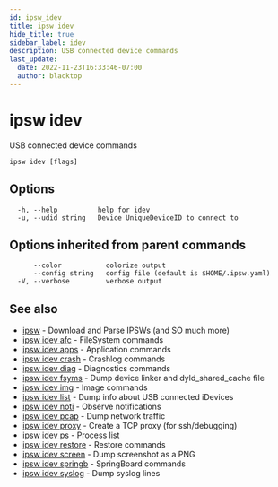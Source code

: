 ```yaml
---
id: ipsw_idev
title: ipsw idev
hide_title: true
sidebar_label: idev
description: USB connected device commands
last_update:
  date: 2022-11-23T16:33:46-07:00
  author: blacktop
---
```

# ipsw idev

USB connected device commands

```
ipsw idev [flags]
```

## Options

```
  -h, --help          help for idev
  -u, --udid string   Device UniqueDeviceID to connect to
```

## Options inherited from parent commands

```
      --color           colorize output
      --config string   config file (default is $HOME/.ipsw.yaml)
  -V, --verbose         verbose output
```

## See also

* [ipsw](/docs/cli/idev/ipsw)	 - Download and Parse IPSWs (and SO much more)
* [ipsw idev afc](/docs/cli/idev/ipsw_idev_afc)	 - FileSystem commands
* [ipsw idev apps](/docs/cli/idev/ipsw_idev_apps)	 - Application commands
* [ipsw idev crash](/docs/cli/idev/ipsw_idev_crash)	 - Crashlog commands
* [ipsw idev diag](/docs/cli/idev/ipsw_idev_diag)	 - Diagnostics commands
* [ipsw idev fsyms](/docs/cli/idev/ipsw_idev_fsyms)	 - Dump device linker and dyld_shared_cache file
* [ipsw idev img](/docs/cli/idev/ipsw_idev_img)	 - Image commands
* [ipsw idev list](/docs/cli/idev/ipsw_idev_list)	 - Dump info about USB connected iDevices
* [ipsw idev noti](/docs/cli/idev/ipsw_idev_noti)	 - Observe notifications
* [ipsw idev pcap](/docs/cli/idev/ipsw_idev_pcap)	 - Dump network traffic
* [ipsw idev proxy](/docs/cli/idev/ipsw_idev_proxy)	 - Create a TCP proxy (for ssh/debugging)
* [ipsw idev ps](/docs/cli/idev/ipsw_idev_ps)	 - Process list
* [ipsw idev restore](/docs/cli/idev/ipsw_idev_restore)	 - Restore commands
* [ipsw idev screen](/docs/cli/idev/ipsw_idev_screen)	 - Dump screenshot as a PNG
* [ipsw idev springb](/docs/cli/idev/ipsw_idev_springb)	 - SpringBoard commands
* [ipsw idev syslog](/docs/cli/idev/ipsw_idev_syslog)	 - Dump syslog lines

